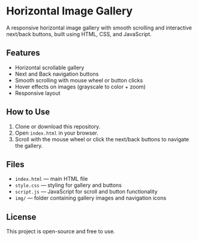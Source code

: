 # Horizontal Image Gallery

A responsive horizontal image gallery with smooth scrolling and interactive next/back buttons, built using HTML, CSS, and JavaScript.

## Features

- Horizontal scrollable gallery
- Next and Back navigation buttons
- Smooth scrolling with mouse wheel or button clicks
- Hover effects on images (grayscale to color + zoom)
- Responsive layout

## How to Use

1. Clone or download this repository.
2. Open `index.html` in your browser.
3. Scroll with the mouse wheel or click the next/back buttons to navigate the gallery.

## Files

- `index.html` — main HTML file
- `style.css` — styling for gallery and buttons
- `script.js` — JavaScript for scroll and button functionality
- `img/` — folder containing gallery images and navigation icons

## License

This project is open-source and free to use.
